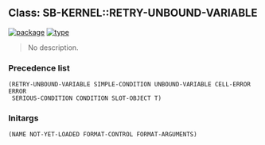 ## Class: SB-KERNEL::RETRY-UNBOUND-VARIABLE
[![package](https://img.shields.io/badge/Package-SB--KERNEL-5f9ea0.svg?style=social&colorA=999999)](../) [![type](https://img.shields.io/badge/Type-Class-5f9ea0.svg?style=social&colorA=999999)](../#class) 

> No description.

### Precedence list
```
(RETRY-UNBOUND-VARIABLE SIMPLE-CONDITION UNBOUND-VARIABLE CELL-ERROR ERROR
 SERIOUS-CONDITION CONDITION SLOT-OBJECT T)
```
### Initargs
```
(NAME NOT-YET-LOADED FORMAT-CONTROL FORMAT-ARGUMENTS)
```
